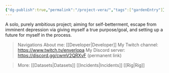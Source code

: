 ```yaml
---
{"dg-publish":true,"permalink":"/project-vera/","tags":["gardenEntry"]}
---
```



A solo, purely ambitious project; aiming for self-betterment, escape from imminent depression via giving myself a true purpose/goal, and setting up a future for myself in the process.

>	Navigations
 >About me: [[Developer\|Developer]]
 >My Twitch channel: https://www.twitch.tv/enverlopa
 >My Discord server: https://discord.gg/cwmV2QRXvF (permanent link)

>	More:
 >[[Datasets\|Datasets]]
 >[[Incidents\|Incidents]]
 >[[Rig\|Rig]]